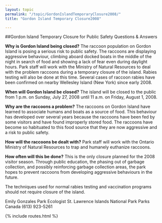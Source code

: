 ```yaml
---
layout: topic
permalink: "/topic/GordonIslandTemporaryClosure2008/"
title: "Gordon Island Temporary Closure2008"

---
```



##Gordon Island Temporary Closure for Public Safety
Questions & Answers

**Why is Gordon Island being closed?**
The raccoon population on Gordon Island is posing a serious risk to public safety.  The raccoons are displaying aggressive behaviour, climbing aboard docked boats in the middle of the night in search of food and showing a lack of fear even during daylight hours.  Park staff will work with the Ministry of Natural Resources to deal with the problem raccoons during a temporary closure of the island.  Rabies testing will also be done at this time.  Several cases of raccoon rabies have been confirmed on nearby Wellesley Island (New York) since early 2008.

**When will Gordon Island be closed?**
The island will be closed to the public from 1 p.m. on Sunday, July 27, 2008 until 11 a.m. on Friday, August 1, 2008.

**Why are the raccoons a problem?**
The raccoons on Gordon Island have learned to associate humans and boats as a source of food.  This behaviour has developed over several years because the raccoons have been fed by some visitors and have found improperly stored food.  The raccoons have become so habituated to this food source that they are now aggressive and a risk to public safety.

**How will the raccoons be dealt with?**
Park staff will work with the Ontario Ministry of Natural Resources to trap and humanely euthanize raccoons.

**How often will this be done?**
This is the only closure planned for the 2008 visitor season.  Through public education, the phasing out of garbage collection, and possibly reinforcing garbage collection areas, the park hopes to prevent raccoons from developing aggressive behaviours in the future.

The techniques used for normal rabies testing and vaccination programs should not require closure of the island.

Emily Gonzales
Park Ecologist
St. Lawrence Islands National Park
Parks Canada
(613) 923-5261

{% include routes.html %}
